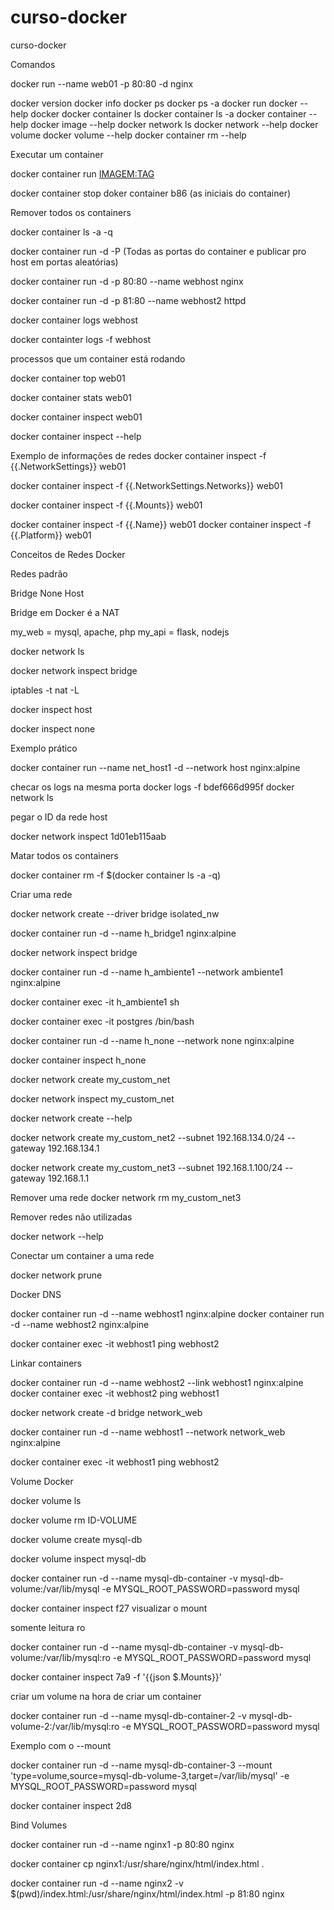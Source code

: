 # curso-docker
curso-docker

Comandos

docker run --name web01 -p 80:80 -d nginx

docker version
docker info
docker ps
docker ps -a
docker run
docker --help
docker <comando> <submcomando> <opcoes>
docker container ls
docker container ls -a
docker container --help
docker image --help
docker network ls
docker network --help
docker volume
docker volume --help
docker container rm --help

Executar um container

docker container run <OPTIONS> <IMAGEM:TAG>

docker container stop 
doker container b86 (as iniciais do container)

Remover todos os containers

docker container ls -a -q

docker container run -d -P (Todas as portas do container e publicar pro host em portas aleatórias)

docker container run -d -p 80:80 --name webhost nginx

docker container run -d -p 81:80 --name webhost2 httpd

docker container logs webhost

docker containter logs -f webhost

processos que um container está rodando

docker container top web01

docker container stats web01

docker container inspect web01

docker container inspect --help

Exemplo de informações de redes 
docker container inspect -f {{.NetworkSettings}} web01

docker container inspect -f {{.NetworkSettings.Networks}} web01 

docker container inspect -f {{.Mounts}} web01 

docker container inspect -f {{.Name}} web01 
docker container inspect -f {{.Platform}} web01

Conceitos de Redes Docker

Redes padrão

Bridge
None
Host

Bridge em Docker é a NAT

my_web = mysql, apache, php
my_api = flask, nodejs

docker network ls

docker network inspect bridge

iptables -t nat -L

docker inspect host 

docker inspect none

Exemplo prático

docker container run --name net_host1 -d --network host nginx:alpine

checar os logs na mesma porta 
docker logs -f bdef666d995f
docker network ls

pegar o ID da rede host

docker network inspect 1d01eb115aab

Matar todos os containers

docker container rm -f $(docker container ls -a -q)

Criar uma rede

docker network create --driver bridge isolated_nw

docker container run -d --name h_bridge1 nginx:alpine

docker network inspect bridge

docker container run -d --name h_ambiente1 --network ambiente1 nginx:alpine

docker container exec -it h_ambiente1 sh

docker container exec -it postgres /bin/bash

docker container run -d --name h_none --network none nginx:alpine

docker container inspect h_none

docker network create my_custom_net

docker network inspect my_custom_net

 docker network create --help

 docker network create my_custom_net2 --subnet 192.168.134.0/24 --gateway 192.168.134.1

 docker network create my_custom_net3 --subnet 192.168.1.100/24 --gateway 192.168.1.1

 Remover uma rede
 docker network rm  my_custom_net3

 Remover redes não utilizadas

docker network --help

Conectar um container a uma rede

docker network prune

Docker DNS

docker container run -d --name webhost1 nginx:alpine
docker container run -d --name webhost2 nginx:alpine

docker container exec -it webhost1 ping webhost2

Linkar containers

docker container run -d --name webhost2 --link webhost1 nginx:alpine
docker container exec -it webhost2 ping webhost1

docker network create -d bridge network_web

docker container run -d --name webhost1 --network network_web nginx:alpine

docker container exec -it webhost1 ping webhost2

Volume Docker

docker volume ls

docker volume rm ID-VOLUME

docker volume create mysql-db

docker volume inspect mysql-db

docker container run -d --name mysql-db-container -v mysql-db-volume:/var/lib/mysql -e MYSQL_ROOT_PASSWORD=password mysql

docker container inspect f27 visualizar o mount

somente leitura ro 

docker container run -d --name mysql-db-container -v mysql-db-volume:/var/lib/mysql:ro -e MYSQL_ROOT_PASSWORD=password mysql

docker container inspect 7a9 -f '{{json $.Mounts}}'

criar um volume na hora de criar um container

docker container run -d --name mysql-db-container-2 -v mysql-db-volume-2:/var/lib/mysql:ro -e MYSQL_ROOT_PASSWORD=password mysql

Exemplo com o --mount

 docker container run -d --name mysql-db-container-3 --mount 'type=volume,source=mysql-db-volume-3,target=/var/lib/mysql' -e MYSQL_ROOT_PASSWORD=password mysql

docker container inspect 2d8

Bind Volumes

docker container run -d --name nginx1 -p 80:80 nginx

docker container cp nginx1:/usr/share/nginx/html/index.html .

docker container run -d --name nginx2 -v $(pwd)/index.html:/usr/share/nginx/html/index.html -p 81:80 nginx

